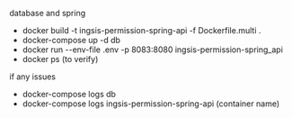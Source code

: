 database and spring
- docker build -t ingsis-permission-spring-api -f Dockerfile.multi .
- docker-compose up -d db
- docker run --env-file .env -p 8083:8080 ingsis-permission-spring_api
- docker ps (to verify)

if any issues
- docker-compose logs db
- docker-compose logs ingsis-permission-spring-api (container name)